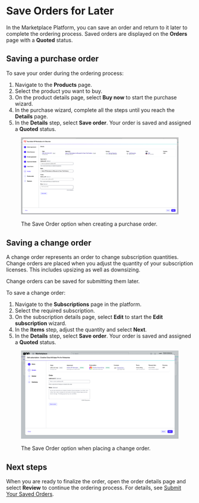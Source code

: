 # Save Orders for Later

In the Marketplace Platform, you can save an order and return to it later to complete the ordering process. Saved orders are displayed on the **Orders** page with a **Quoted** status.

## Saving a purchase order

To save your order during the ordering process:

1. Navigate to the **Products** page.
2. Select the product you want to buy.
3. On the product details page, select **Buy now** to start the purchase wizard.
4. In the purchase wizard, complete all the steps until you reach the **Details** page.
5. In the **Details** step, select **Save order**. Your order is saved and assigned a **Quoted** status.

<div data-with-frame="true"><figure><img src="../../../.gitbook/assets/SaveDraftOrder.png" alt=""><figcaption><p>The Save Order option when creating a purchase order.</p></figcaption></figure></div>

## Saving a change order

A change order represents an order to change subscription quantities. Change orders are placed when you adjust the quantity of your subscription licenses. This includes upsizing as well as downsizing.&#x20;

Change orders can be saved for submitting them later.&#x20;

To save a change order:

1. Navigate to the **Subscriptions** page in the platform.
2. Select the required subscription.
3. On the subscription details page, select **Edit** to start the **Edit subscription** wizard.&#x20;
4. In the **Items** step, adjust the quantity and select **Next**.
5. In the **Details** step, select **Save order**. Your order is saved and assigned a **Quoted** status.&#x20;

<div data-with-frame="true"><figure><img src="../../../.gitbook/assets/EditSubsReduceQty (2).png" alt=""><figcaption><p>The Save Order option when placing a change order.</p></figcaption></figure></div>

## Next steps

When you are ready to finalize the order, open the order details page and select **Review** to continue the ordering process. For details, see [Submit Your Saved Orders](submit-draft-orders.md).
